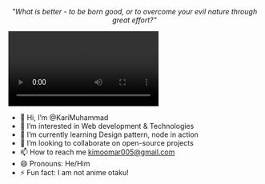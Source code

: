 <p align="center"><i>"What is better - to be born good, or to overcome your evil nature through great effort?"</i></p>
<video controls>
  <source src="Paar_5.mp4" type="video/mp4">
  Your browser does not support the audio element.
</video>

- 👋 Hi, I’m @KariMuhammad
- 👀 I’m interested in Web development & Technologies
- 🌱 I’m currently learning Design pattern, node in action
- 💞️ I’m looking to collaborate on open-source projects
- 📫 How to reach me kimoomar005@gmail.com
- 😄 Pronouns: He/Him
- ⚡ Fun fact: I am not anime otaku!

<!---
KariMuhammad/KariMuhammad is a ✨ special ✨ repository because its `README.md` (this file) appears on your GitHub profile.
You can click the Preview link to take a look at your changes.
--->
